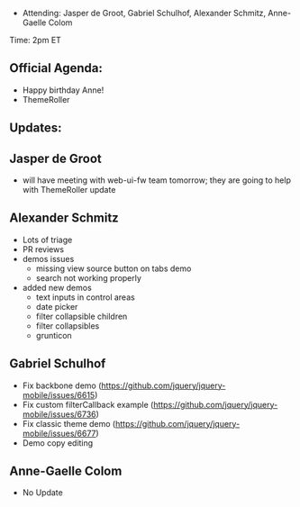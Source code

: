 * Attending: Jasper de Groot, Gabriel Schulhof, Alexander Schmitz, Anne-Gaelle Colom

Time: 2pm ET

## Official Agenda:
* Happy birthday Anne!
* ThemeRoller



## Updates:

## Jasper de Groot
* will have meeting with web-ui-fw team tomorrow; they are going to help with ThemeRoller update

## Alexander Schmitz
* Lots of triage
* PR reviews
* demos issues
  - missing view source button on tabs demo
  - search not working properly
* added new demos
  - text inputs in control areas
  - date picker
  - filter collapsible children
  - filter collapsibles
  - grunticon


## Gabriel Schulhof
* Fix backbone demo (https://github.com/jquery/jquery-mobile/issues/6615)
* Fix custom filterCallback example (https://github.com/jquery/jquery-mobile/issues/6736)
* Fix classic theme demo (https://github.com/jquery/jquery-mobile/issues/6677)
* Demo copy editing

## Anne-Gaelle Colom
* No Update
